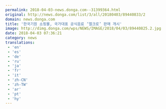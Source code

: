 ```yaml
---
permalink: 2018-04-03-news.donga.com--31399364.html
original: http://news.donga.com/list/3/all/20180403/89440833/2
domain: news.donga.com
title: '한국기원 쇼핑몰, 국가대표 공식음료 ‘엘크로’ 판매 개시'
image: http://dimg.donga.com/wps/NEWS/IMAGE/2018/04/03/89440825.2.jpg
date: 2018-04-03 07:36:21
category: news
translations: 
 - 'en'
 - 'es'
 - 'de'
 - 'ru'
 - 'ja'
 - 'fr'
 - 'it'
 - 'zh-CN'
 - 'zh-TW'
 - 'ar'
 - 'pt'
 - 'hy'
---
```


